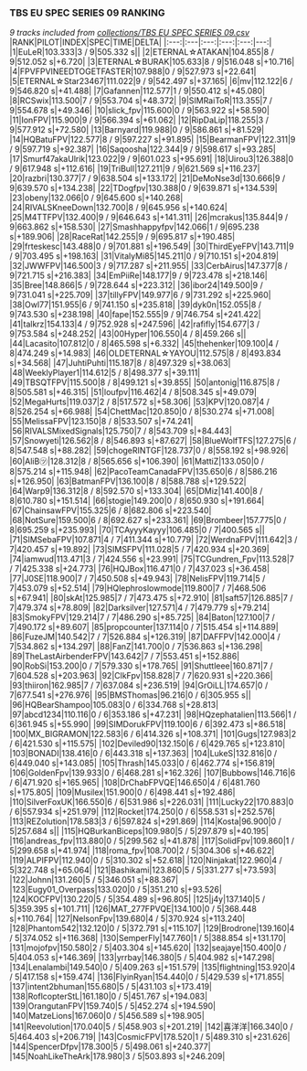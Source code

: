 ### TBS EU SPEC SERIES 09 RANKING
*9 tracks included from [collections/TBS EU SPEC SERIES 09.csv](/collections/TBS%20EU%20SPEC%20SERIES%2009.csv)*
|RANK|PILOT|INDEX|SPEC|TIME|DELTA|
|:---:|:---|:---:|:---:|:---:|---:|
|1|EuLeR|103.333|3 / 9|505.332 s||
|2|ETERNAL☆ATAKAN|104.855|8 / 9|512.052 s|+6.720|
|3|ETERNAL☆BURAK|105.633|8 / 9|516.048 s|+10.716|
|4|FPVFPVINEEDTOGETFASTER|107.988|0 / 9|527.973 s|+22.641|
|5|ETERNAL☆Star23467|111.022|9 / 9|542.497 s|+37.165|
|6|mv|112.122|6 / 9|546.820 s|+41.488|
|7|Gafannen|112.577|1 / 9|550.412 s|+45.080|
|8|RCSwix|113.500|7 / 9|553.704 s|+48.372|
|9|SIMRaiToR|113.355|7 / 9|554.678 s|+49.346|
|10|slick_fpv|115.600|0 / 9|563.922 s|+58.590|
|11|IonFPV|115.900|9 / 9|566.394 s|+61.062|
|12|RipDaLip|118.255|3 / 9|577.912 s|+72.580|
|13|Barnyard|119.988|0 / 9|586.861 s|+81.529|
|14|HQBatuFPV|122.577|8 / 9|597.227 s|+91.895|
|15|BearmanFPV|122.311|9 / 9|597.719 s|+92.387|
|16|Saqoosha|122.344|9 / 9|598.617 s|+93.285|
|17|Smurf47akaUlrik|123.022|9 / 9|601.023 s|+95.691|
|18|Uirou3|126.388|0 / 9|617.948 s|+112.616|
|19|TriBull|127.211|9 / 9|621.569 s|+116.237|
|20|razbri|130.377|7 / 9|638.504 s|+133.172|
|21|DeMoNse3d|130.666|9 / 9|639.570 s|+134.238|
|22|TDogfpv|130.388|0 / 9|639.871 s|+134.539|
|23|obeny|132.066|0 / 9|645.600 s|+140.268|
|24|RIVALSKneeDown|132.700|8 / 9|645.956 s|+140.624|
|25|M4TTFPV|132.400|9 / 9|646.643 s|+141.311|
|26|mcrakus|135.844|9 / 9|663.862 s|+158.530|
|27|Smashhappyfpv|142.066|1 / 9|695.238 s|+189.906|
|28|RaceRat|142.255|9 / 9|695.817 s|+190.485|
|29|frteskesc|143.488|0 / 9|701.881 s|+196.549|
|30|ThirdEyeFPV|143.711|9 / 9|703.495 s|+198.163|
|31|VitalyMi85|145.211|0 / 9|710.151 s|+204.819|
|32|JWWFPV|146.500|3 / 9|717.287 s|+211.955|
|33|CerbAirus|147.377|8 / 9|721.715 s|+216.383|
|34|EmPiiRe|148.177|9 / 9|723.478 s|+218.146|
|35|Bree|148.866|5 / 9|728.644 s|+223.312|
|36|ibor24|149.500|9 / 9|731.041 s|+225.709|
|37|tillyFPV|149.977|6 / 9|731.292 s|+225.960|
|38|Owl77|151.955|6 / 9|741.150 s|+235.818|
|39|dyk0n|152.055|8 / 9|743.530 s|+238.198|
|40|fape|152.555|9 / 9|746.754 s|+241.422|
|41|talkrz|154.133|4 / 9|752.928 s|+247.596|
|42|rafifly|154.677|3 / 9|753.584 s|+248.252|
|43|00Hyper|106.550|4 / 8|459.266 s||
|44|Lacasito|107.812|0 / 8|465.598 s|+6.332|
|45|thehenker|109.100|4 / 8|474.249 s|+14.983|
|46|OLDETERNAL☆YAYOU|112.575|8 / 8|493.834 s|+34.568|
|47|JuhtiPuhti|115.187|8 / 8|497.329 s|+38.063|
|48|WeeklyPlayer1|114.612|5 / 8|498.377 s|+39.111|
|49|TBSQTFPV|115.500|8 / 8|499.121 s|+39.855|
|50|antonig|116.875|8 / 8|505.581 s|+46.315|
|51|loufpv|116.462|4 / 8|508.345 s|+49.079|
|52|MegaHurts|119.037|2 / 8|517.572 s|+58.306|
|53|KPV|120.087|4 / 8|526.254 s|+66.988|
|54|ChettMac|120.850|0 / 8|530.274 s|+71.008|
|55|MelissaFPV|123.150|8 / 8|533.507 s|+74.241|
|56|RIVALSMixedSignals|125.750|7 / 8|543.709 s|+84.443|
|57|Snowyeti|126.562|8 / 8|546.893 s|+87.627|
|58|BlueWolfTFS|127.275|6 / 8|547.548 s|+88.282|
|59|chogeRINTGF|128.737|0 / 8|558.192 s|+98.926|
|60|AliB㋡|128.312|8 / 8|565.656 s|+106.390|
|61|MattiZ|133.050|0 / 8|575.214 s|+115.948|
|62|PacoTeamCanadaFPV|135.650|6 / 8|586.216 s|+126.950|
|63|BatmanFPV|136.100|8 / 8|588.788 s|+129.522|
|64|Warp9|136.312|8 / 8|592.570 s|+133.304|
|65|DMiz|141.400|8 / 8|610.780 s|+151.514|
|66|stogie|149.200|0 / 8|650.930 s|+191.664|
|67|ChainsawFPV|155.325|6 / 8|682.806 s|+223.540|
|68|NotSure|159.500|6 / 8|692.627 s|+233.361|
|69|Brombeer|157.775|0 / 8|695.259 s|+235.993|
|70|TCAyyyKayyy|106.485|0 / 7|400.565 s||
|71|SIMSebaFPV|107.871|4 / 7|411.344 s|+10.779|
|72|WerdnaFPV|111.642|3 / 7|420.457 s|+19.892|
|73|SIMSFPV|111.028|5 / 7|420.934 s|+20.369|
|74|iamwud|113.471|3 / 7|424.556 s|+23.991|
|75|TCGundren_Fpv|113.528|7 / 7|425.338 s|+24.773|
|76|HQJBox|116.471|0 / 7|437.023 s|+36.458|
|77|J0SE|118.900|7 / 7|450.508 s|+49.943|
|78|NelisFPV|119.714|5 / 7|453.079 s|+52.514|
|79|HQlephroslowmode|119.800|7 / 7|468.506 s|+67.941|
|80|skAt|125.985|7 / 7|473.475 s|+72.910|
|81|saft57|126.885|7 / 7|479.374 s|+78.809|
|82|Darksilver|127.571|4 / 7|479.779 s|+79.214|
|83|SmokyFPV|129.214|7 / 7|486.290 s|+85.725|
|84|Baton|127.100|7 / 7|490.172 s|+89.607|
|85|propcounter|137.114|0 / 7|515.454 s|+114.889|
|86|FuzeJM|140.542|7 / 7|526.884 s|+126.319|
|87|DAFFPV|142.000|4 / 7|534.862 s|+134.297|
|88|FanZ|141.700|0 / 7|536.863 s|+136.298|
|89|TheLastAirbenderFPV|143.642|7 / 7|553.451 s|+152.886|
|90|RobSi|153.200|0 / 7|579.330 s|+178.765|
|91|Shuttleee|160.871|7 / 7|604.528 s|+203.963|
|92|ClkFpv|158.828|7 / 7|620.931 s|+220.366|
|93|thiiron|162.985|7 / 7|637.084 s|+236.519|
|94|GrOiLL|174.657|0 / 7|677.541 s|+276.976|
|95|BMSThomas|96.216|0 / 6|305.955 s||
|96|HQBearShampoo|105.083|0 / 6|334.768 s|+28.813|
|97|abcd1234|110.116|0 / 6|353.186 s|+47.231|
|98|HQzephatalien|113.566|1 / 6|361.945 s|+55.990|
|99|SIMDorukFPV|119.100|6 / 6|392.473 s|+86.518|
|100|MX_BIGRAMON|122.583|6 / 6|414.326 s|+108.371|
|101|Gugs|127.983|2 / 6|421.530 s|+115.575|
|102|Deviled90|132.150|6 / 6|429.765 s|+123.810|
|103|BONADI|138.416|0 / 6|443.318 s|+137.363|
|104|LukeS|132.816|0 / 6|449.040 s|+143.085|
|105|Thrash|145.033|0 / 6|462.774 s|+156.819|
|106|GoldenFpv|139.933|0 / 6|468.281 s|+162.326|
|107|Bubbows|146.716|6 / 6|471.920 s|+165.965|
|108|DrChabFPVQE|146.650|4 / 6|481.760 s|+175.805|
|109|Musilex|151.900|0 / 6|498.441 s|+192.486|
|110|SilverFoxUK|166.550|6 / 6|531.986 s|+226.031|
|111|Lucky22|170.883|0 / 6|557.934 s|+251.979|
|112|Rocket|174.250|0 / 6|558.531 s|+252.576|
|113|REZolution|178.583|3 / 6|597.824 s|+291.869|
|114|Kosta|96.900|0 / 5|257.684 s||
|115|HQBurkanBiceps|109.980|5 / 5|297.879 s|+40.195|
|116|andreas_fpv|113.880|0 / 5|299.562 s|+41.878|
|117|SolidFpv|109.860|1 / 5|299.658 s|+41.974|
|118|roma_fpv|108.700|2 / 5|304.306 s|+46.622|
|119|ALPIFPV|112.940|0 / 5|310.302 s|+52.618|
|120|Ninjakat|122.960|4 / 5|322.748 s|+65.064|
|121|Bashikami|123.860|5 / 5|331.277 s|+73.593|
|122|Johnn|131.260|5 / 5|346.051 s|+88.367|
|123|Eugy01_Overpass|133.020|0 / 5|351.210 s|+93.526|
|124|KOCFPV|130.220|5 / 5|354.489 s|+96.805|
|125|j4y|137.140|5 / 5|359.395 s|+101.711|
|126|MAT_277FPVQE|134.100|0 / 5|368.448 s|+110.764|
|127|NelsonFpv|139.680|4 / 5|370.924 s|+113.240|
|128|Phantom542|132.120|0 / 5|372.791 s|+115.107|
|129|Brodrone|139.160|4 / 5|374.052 s|+116.368|
|130|SemperFly|147.760|1 / 5|388.854 s|+131.170|
|131|mojofpv|150.580|2 / 5|403.304 s|+145.620|
|132|seajaye|150.400|0 / 5|404.053 s|+146.369|
|133|yrrbay|146.380|5 / 5|404.982 s|+147.298|
|134|Lenalambi|149.540|0 / 5|409.263 s|+151.579|
|135|flightning|153.920|4 / 5|417.158 s|+159.474|
|136|FlyinRyan|154.440|0 / 5|429.539 s|+171.855|
|137|intent2bhuman|155.680|5 / 5|431.103 s|+173.419|
|138|RoflcopterStL|161.180|0 / 5|451.767 s|+194.083|
|139|OrangutanFPV|159.740|5 / 5|452.274 s|+194.590|
|140|MatzeLions|167.060|0 / 5|456.589 s|+198.905|
|141|Reevolution|170.040|5 / 5|458.903 s|+201.219|
|142|喜洋洋|166.340|0 / 5|464.403 s|+206.719|
|143|CosmicFPV|178.520|1 / 5|489.310 s|+231.626|
|144|SpencerDfpv|178.300|5 / 5|498.061 s|+240.377|
|145|NoahLikeTheArk|178.980|3 / 5|503.893 s|+246.209|
